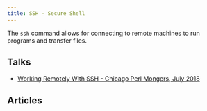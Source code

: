 ```yaml
---
title: SSH - Secure Shell
---
```


The `ssh` command allows for connecting to remote machines to run
programs and transfer files.

## Talks

* [Working Remotely With SSH - Chicago Perl Mongers, July 2018](talks/chicago-pm-2018)

## Articles


